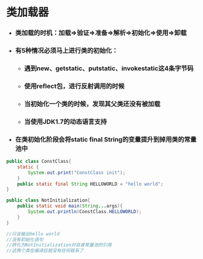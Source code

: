 # 类加载器

* ### 类加载的时机：加载=&gt;验证=&gt;准备=&gt;解析=&gt;初始化=&gt;使用=&gt;卸载
* ### 有5种情况必须马上进行类的初始化：

  * ### 遇到new、getstatic、putstatic、invokestatic这4条字节码
  * ### 使用reflect包，进行反射调用的时候
  * ### 当初始化一个类的时候，发现其父类还没有被加载
  * ### 当使用JDK1.7的动态语言支持
* ### 在类初始化阶段会将static final String的变量提升到掉用类的常量池中

```java
public class ConstClass{
    static {
        System.out.print("ConstClass init");
    }
    public static final String HELLOWORLD = "hello world";
}

public class NotInitialization{
    public static void main(String...args){
        System.out.println(ConstClass.HELLOWORLD);
    }
}

//只会输出hello world
//没有初始化语句
//转化为NotInitialization对自身常量池的引用
//这两个类在编译后就没有任何联系了
```



